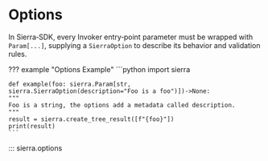 # Options

In Sierra‑SDK, every Invoker entry‑point parameter must be wrapped with `Param[...]`, supplying a `SierraOption` to describe its behavior and validation rules.

??? example "Options Example"
    ```python
    import sierra

    def example(foo: sierra.Param[str, sierra.SierraOption(description="Foo is a foo")])->None:
    """
    Foo is a string, the options add a metadata called description.
    """
    result = sierra.create_tree_result([f"{foo}"])
    print(result)
    ```

::: sierra.options
